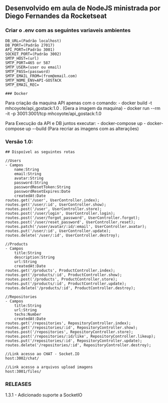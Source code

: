 ## Desenvolvido em aula de NodeJS ministrada por Diego Fernandes da Rocketseat

### Criar o .env com as seguintes variaveis ambientes 
```
DB_URL=(Padrão localhost) 
DB_PORT=(Padrão 27017) 
API_PORT=(Padrão 3001) 
SOCKET_PORT=(Padrão 3002) 
SMTP_HOST=(url)
SMTP_PORT=465 or 587 
SMTP_USER=(user ou email) 
SMTP_PASS=(password) 
SMTP_EMAIL_FROM=(from@email.com) 
SMTP_NOME_ENV=API-GOSTACK 
SMTP_EMAIL_REC= 

### Docker
```
Para criação da maquina API apenas com o comando: 
    - docker build -t mhcoyote/api_gostack:1.0 .    (Gera a imagem da maquina) 
    - docker run --rm -it  -p 3001:3001/tcp mhcoyote/api_gostack:1.0 
    
Para Execução da API e DB juntos executar: 
    - docker-compose up 
    - docker-compose up --build (Para recriar as imagens com as alterações) 

 
### Versão 1.0: 
``` 
## Dispoível as seguintes rotas

//Users
- Campos
    name:String
    email:String
    avatar:String
    password:String
    passwordResetToken:String
    passwordResetExpires:Date
    createdAt:Date
routes.get('/user', UserController.index);
routes.get('/user/:id', UserController.show);
routes.post('/user', UserController.store);
routes.post('/user/login', UserController.login);
routes.post('/user/forgot_password', UserController.forgot);
routes.post('/user/reset_password', UserController.reset);
routes.patch('/user/avatar/:id/:email', UserController.avatar);
routes.put('/user/:id', UserController.update);
routes.delete('/user/:id', UserController.destroy);

//Products
- Campos
    title:String
    description:String
    url:String
    createdAt:Date
routes.get('/products', ProductController.index);
routes.get('/products/:id', ProductController.show);
routes.post('/products', ProductController.store);
routes.put('/products/:id', ProductController.update);
routes.delete('/products/:id', ProductController.destroy);

//Repositories
- Campos
    title:String
    url:String
    techs:Number
    createdAt:Date
routes.get('/repositories', RepositoryController.index);
routes.get('/repositories/:id', RepositoryController.show);
routes.post('/repositories', RepositoryController.store);
routes.post('/repositories/:id/like', RepositoryController.likeup);
routes.put('/repositories/:id', RepositoryController.update);
routes.delete('/repositories/:id', RepositoryController.destroy);

//Link acesso ao CHAT - Socket.IO
host:3002/chat/

//Link acesso a arquivos upload imagens
host:3001/files/

```
### RELEASES

1.3.1 - Adicionado suporte a SocketIO
